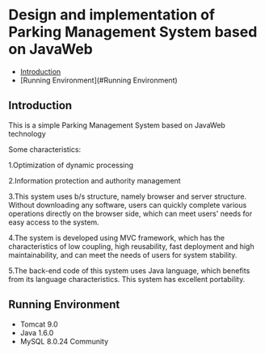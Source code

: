 # Design and implementation of Parking Management System based on JavaWeb

- [Introduction](#introduction)
- [Running Environment](#Running Environment)

## Introduction

This is a simple Parking Management System based on JavaWeb technology

Some characteristics:

1.Optimization of dynamic processing

2.Information protection and authority management

3.This system uses b/s structure, namely browser and server structure. Without downloading any software, users can quickly complete various operations directly on the browser side, which can meet users' needs for easy access to the system.

4.The system is developed using MVC framework, which has the characteristics of low coupling, high reusability, fast deployment and high maintainability, and can meet the needs of users for system stability.

5.The back-end code of this system uses Java language, which benefits from its language characteristics. This system has excellent portability.

## Running Environment

- Tomcat 9.0
- Java 1.6.0
- MySQL 8.0.24 Community
